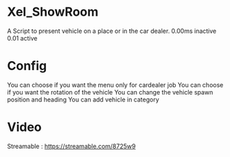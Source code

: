 # Xel_ShowRoom
 A Script to present vehicle on a place or in the car dealer. 0.00ms inactive 0.01 active

# Config
 You can choose if you want the menu only for cardealer job
 You can choose if you want the rotation of the vehicle
 You can change the vehicle spawn position and heading
 You can add vehicle in category

# Video 
 Streamable : https://streamable.com/8725w9